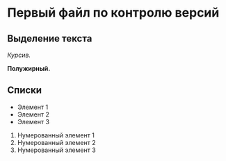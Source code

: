 # Первый файл по контролю версий
## Выделение текста

*Курсив.*

**Полужирный.**

## Списки

* Элемент 1
* Элемент 2
* Элемент 3

1. Нумерованный элемент 1
2. Нумерованный элемент 2
3. Нумерованный элемент 3
